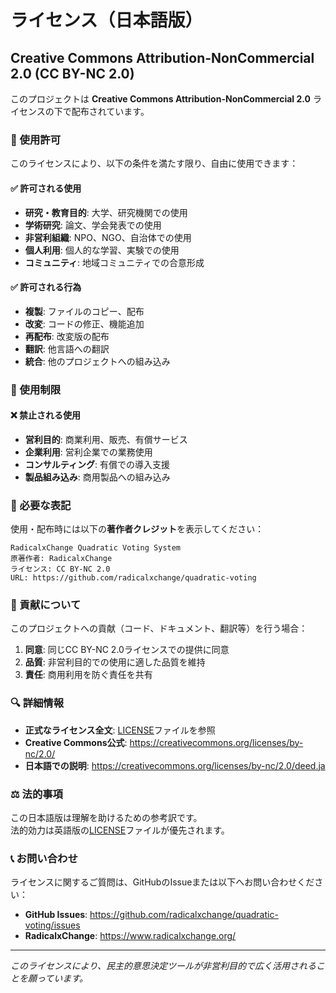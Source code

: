 # ライセンス（日本語版）

## Creative Commons Attribution-NonCommercial 2.0 (CC BY-NC 2.0)

このプロジェクトは **Creative Commons Attribution-NonCommercial 2.0** ライセンスの下で配布されています。

### 🌟 使用許可

このライセンスにより、以下の条件を満たす限り、自由に使用できます：

#### ✅ 許可される使用
- **研究・教育目的**: 大学、研究機関での使用
- **学術研究**: 論文、学会発表での使用
- **非営利組織**: NPO、NGO、自治体での使用
- **個人利用**: 個人的な学習、実験での使用
- **コミュニティ**: 地域コミュニティでの合意形成

#### ✅ 許可される行為
- **複製**: ファイルのコピー、配布
- **改変**: コードの修正、機能追加
- **再配布**: 改変版の配布
- **翻訳**: 他言語への翻訳
- **統合**: 他のプロジェクトへの組み込み

### 🚫 使用制限

#### ❌ 禁止される使用
- **営利目的**: 商業利用、販売、有償サービス
- **企業利用**: 営利企業での業務使用
- **コンサルティング**: 有償での導入支援
- **製品組み込み**: 商用製品への組み込み

### 📝 必要な表記

使用・配布時には以下の**著作者クレジット**を表示してください：

```
RadicalxChange Quadratic Voting System
原著作者: RadicalxChange
ライセンス: CC BY-NC 2.0
URL: https://github.com/radicalxchange/quadratic-voting
```

### 🤝 貢献について

このプロジェクトへの貢献（コード、ドキュメント、翻訳等）を行う場合：

1. **同意**: 同じCC BY-NC 2.0ライセンスでの提供に同意
2. **品質**: 非営利目的での使用に適した品質を維持
3. **責任**: 商用利用を防ぐ責任を共有

### 🔍 詳細情報

- **正式なライセンス全文**: [LICENSE](LICENSE)ファイルを参照
- **Creative Commons公式**: https://creativecommons.org/licenses/by-nc/2.0/
- **日本語での説明**: https://creativecommons.org/licenses/by-nc/2.0/deed.ja

### ⚖️ 法的事項

この日本語版は理解を助けるための参考訳です。  
法的効力は英語版の[LICENSE](LICENSE)ファイルが優先されます。

### 📞 お問い合わせ

ライセンスに関するご質問は、GitHubのIssueまたは以下へお問い合わせください：

- **GitHub Issues**: https://github.com/radicalxchange/quadratic-voting/issues
- **RadicalxChange**: https://www.radicalxchange.org/

---

*このライセンスにより、民主的意思決定ツールが非営利目的で広く活用されることを願っています。* 
